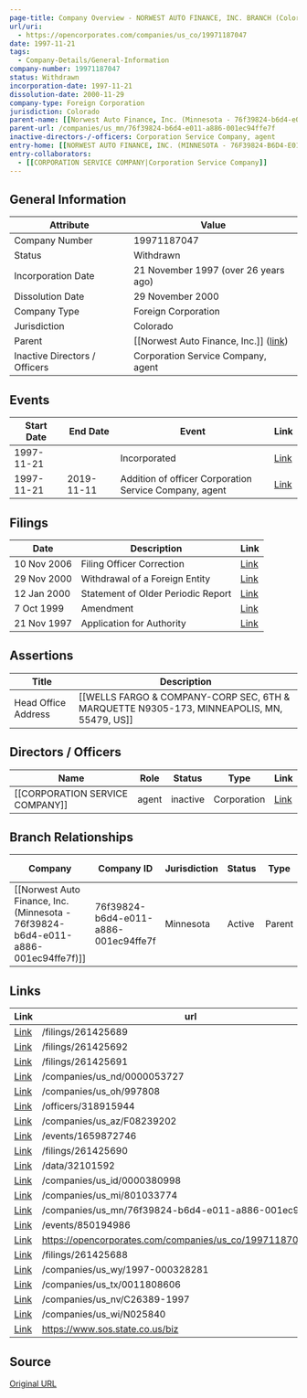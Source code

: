```yaml
---
page-title: Company Overview - NORWEST AUTO FINANCE, INC. BRANCH (Colorado - 19971187047)
url/uri:
  - https://opencorporates.com/companies/us_co/19971187047
date: 1997-11-21
tags:
  - Company-Details/General-Information
company-number: 19971187047
status: Withdrawn
incorporation-date: 1997-11-21
dissolution-date: 2000-11-29
company-type: Foreign Corporation
jurisdiction: Colorado
parent-name: [[Norwest Auto Finance, Inc. (Minnesota - 76f39824-b6d4-e011-a886-001ec94ffe7f)]]
parent-url: /companies/us_mn/76f39824-b6d4-e011-a886-001ec94ffe7f
inactive-directors-/-officers: Corporation Service Company, agent
entry-home: [[NORWEST AUTO FINANCE, INC. (MINNESOTA - 76F39824-B6D4-E011-A886-001EC94FFE7F)]]
entry-collaborators:
  - [[CORPORATION SERVICE COMPANY|Corporation Service Company]]
---
```


## General Information
| Attribute          | Value                                       |
|--------------------|---------------------------------------------|
| Company Number     | 19971187047                                 |
| Status             | Withdrawn                                   |
| Incorporation Date | 21 November 1997 (over 26 years ago)        |
| Dissolution Date   | 29 November 2000                            |
| Company Type       | Foreign Corporation                         |
| Jurisdiction       | Colorado                                    |
| Parent             | [[Norwest Auto Finance, Inc.]] ([link](/companies/us_mn/76f39824-b6d4-e011-a886-001ec94ffe7f)) |
| Inactive Directors / Officers | Corporation Service Company, agent          |

## Events

| Start Date | End Date   | Event                                                   | Link |
|------------|------------|-------------------------------------------------------|------|
| 1997-11-21 |            | Incorporated                                            | [Link](https://opencorporates.com/events/850194986) |
| 1997-11-21 | 2019-11-11 | Addition of officer Corporation Service Company, agent  | [Link](https://opencorporates.com/events/1659872746) |

## Filings
| Date        | Description                    | Link |
|-------------|--------------------------------|-------|
| 10 Nov 2006 | Filing Officer Correction      | [Link](https://opencorporates.com/filings/261425692) |
| 29 Nov 2000 | Withdrawal of a Foreign Entity | [Link](https://opencorporates.com/filings/261425689) |
| 12 Jan 2000 | Statement of Older Periodic Report | [Link](https://opencorporates.com/filings/261425691) |
| 7 Oct 1999  | Amendment                      | [Link](https://opencorporates.com/filings/261425688) |
| 21 Nov 1997 | Application for Authority      | [Link](https://opencorporates.com/filings/261425690) |

## Assertions
| Title               | Description                                             |
|---------------------|---------------------------------------------------------|
| Head Office Address | [[WELLS FARGO & COMPANY-CORP SEC, 6TH & MARQUETTE N9305-173, MINNEAPOLIS, MN, 55479, US]] |

## Directors / Officers
| Name                 | Role            | Status     | Type        | Link |
|----------------------|-----------------|------------|-------------|------|
| [[CORPORATION SERVICE COMPANY]] | agent           | inactive   | Corporation | [Link](https://opencorporates.com/officers/318915944) |

## Branch Relationships
| Company                       | Company ID            | Jurisdiction         | Status   | Type       | Link                                | Start Date   | End Date     | Statement Link                      |
|--------------------------------|----------------------|----------------------|----------|------------|-------------------------------------|--------------|--------------|-------------------------------------|
| [[Norwest Auto Finance, Inc. (Minnesota - 76f39824-b6d4-e011-a886-001ec94ffe7f)]] | 76f39824-b6d4-e011-a886-001ec94ffe7f | Minnesota            | Active   | Parent     | [Link](https://opencorporates.com/companies/us_mn/76f39824-b6d4-e011-a886-001ec94ffe7f) | 31 Oct 1997  | N/A          | [Statement](https://opencorporates.com/statements/116407184) |

## Links
| Link   | url                            
|--------|--------------------------------|
| [Link](/filings/261425689) |/filings/261425689            |
| [Link](/filings/261425692) |/filings/261425692            |
| [Link](/filings/261425691) |/filings/261425691            |
| [Link](/companies/us_nd/0000053727) |/companies/us_nd/0000053727   |
| [Link](/companies/us_oh/997808) |/companies/us_oh/997808       |
| [Link](/officers/318915944) |/officers/318915944           |
| [Link](/companies/us_az/F08239202) |/companies/us_az/F08239202    |
| [Link](/events/1659872746) |/events/1659872746            |
| [Link](/filings/261425690) |/filings/261425690            |
| [Link](/data/32101592) |/data/32101592                |
| [Link](/companies/us_id/0000380998) |/companies/us_id/0000380998   |
| [Link](/companies/us_mi/801033774) |/companies/us_mi/801033774    |
| [Link](/companies/us_mn/76f39824-b6d4-e011-a886-001ec94ffe7f) |/companies/us_mn/76f39824-b6d4-e011-a886-001ec94ffe7f|
| [Link](/events/850194986) |/events/850194986             |
| [Link](https://opencorporates.com/companies/us_co/19971187047/filings) |https://opencorporates.com/companies/us_co/19971187047/filings|
| [Link](/filings/261425688) |/filings/261425688            |
| [Link](/companies/us_wy/1997-000328281) |/companies/us_wy/1997-000328281|
| [Link](/companies/us_tx/0011808606) |/companies/us_tx/0011808606   |
| [Link](/companies/us_nv/C26389-1997) |/companies/us_nv/C26389-1997  |
| [Link](/companies/us_wi/N025840) |/companies/us_wi/N025840      |
| [Link](https://www.sos.state.co.us/biz) |https://www.sos.state.co.us/biz|

## Source
[Original URL](https://opencorporates.com/companies/us_co/19971187047)
